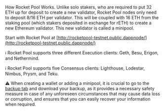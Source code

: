How Rocket Pool Works. Unlike solo stakers, who are required to put 32 ETH up for deposit to create a new validator, Rocket Pool nodes only need to deposit 8/16 ETH per validator. This will be coupled with 16 ETH from the staking pool (which stakers deposited in exchange for rETH) to create a new Ethereum validator. This new validator is called a minipool.

Start with Rocket Pool at [http://rocketpool-testnet.public.dappnode/](http://rocketpool-testnet.public.dappnode/)

ℹ️ Rocket Pool supports three different Execution clients: Geth, Besu, Erigon, and Nethermind.

ℹ️ Rocket Pool supports five Consensus clients: Lighthouse, Lodestar, Nimbus, Prysm, and Teku.

⚠️ When creating a wallet or adding a minipool, it is crucial to go to the [backup tab](http://my.dappnode/#/packages/rocketpool-testnet.public.dappnode.eth/backup) and download your backup, as it provides a necessary safety measure in case of any unforeseen circumstances that may cause data loss or corruption, and ensures that you can easily recover your information when required.
